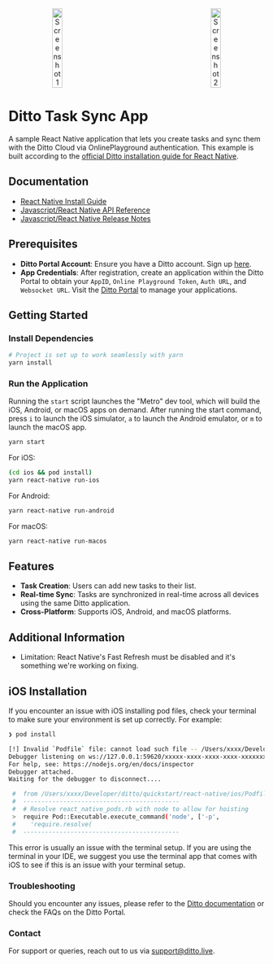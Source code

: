 <div align="center" style="display: flex; justify-content: space-around; align-items: center;">
  <img src="https://github.com/user-attachments/assets/7b0b1385-12d9-48d2-9005-deee70daa5f9" alt="Screenshot 1" style="width: 20%; margin-right: 120px;">
  <img src="https://github.com/user-attachments/assets/e58a4713-437a-4e21-af39-be3dcc8da814" alt="Screenshot 2" style="width: 20%;">
</div>

# Ditto Task Sync App

A sample React Native application that lets you create tasks and sync them with the Ditto Cloud via OnlinePlayground authentication. This example is built according to the [official Ditto installation guide for React Native](https://docs.ditto.live/install-guides/react-native).

## Documentation

- [React Native Install Guide](https://docs.ditto.live/sdk/latest/install-guides/react-native)
- [Javascript/React Native API Reference](https://software.ditto.live/js/Ditto/4.12.0/api-reference/)
- [Javascript/React Native Release Notes](https://docs.ditto.live/sdk/latest/release-notes/js)

## Prerequisites

- **Ditto Portal Account**: Ensure you have a Ditto account. Sign up [here](https://portal.ditto.live/signup).
- **App Credentials**: After registration, create an application within the Ditto Portal to obtain your `AppID`, `Online Playground Token`, `Auth URL`, and `Websocket URL`. Visit the [Ditto Portal](https://portal.ditto.live/) to manage your applications.

## Getting Started

### Install Dependencies

```bash
# Project is set up to work seamlessly with yarn
yarn install
```

### Run the Application

Running the `start` script launches the "Metro" dev tool, which will build the iOS, Android, or macOS apps on demand.
After running the start command, press `i` to launch the iOS simulator, `a` to launch the Android emulator, or `m` to launch the macOS app.

```bash
yarn start
```

For iOS:

```bash
(cd ios && pod install)
yarn react-native run-ios
```

For Android:

```bash
yarn react-native run-android
```

For macOS:

```bash
yarn react-native run-macos
```

## Features

- **Task Creation**: Users can add new tasks to their list.
- **Real-time Sync**: Tasks are synchronized in real-time across all devices using the same Ditto application.
- **Cross-Platform**: Supports iOS, Android, and macOS platforms.

## Additional Information

- Limitation: React Native's Fast Refresh must be disabled and it's something we're working on fixing.

## iOS Installation

If you encounter an issue with iOS installing pod files, check your terminal to make sure your environment is set up correctly.
For example:

```bash
❯ pod install

[!] Invalid `Podfile` file: cannot load such file -- /Users/xxxx/Developer/ditto/quickstart/react-native/node_modules/react-native/scripts/react_native_pods.rb
Debugger listening on ws://127.0.0.1:59620/xxxxx-xxxx-xxxx-xxxx-xxxxxxxxx
For help, see: https://nodejs.org/en/docs/inspector
Debugger attached.
Waiting for the debugger to disconnect....

 #  from /Users/xxxx/Developer/ditto/quickstart/react-native/ios/Podfile:2
 #  -------------------------------------------
 #  # Resolve react_native_pods.rb with node to allow for hoisting
 >  require Pod::Executable.execute_command('node', ['-p',
 #    'require.resolve(
 #  -------------------------------------------
```

This error is usually an issue with the terminal setup. If you are using the terminal in your IDE, we suggest you use the terminal app that comes with iOS to see if this is an issue with your terminal setup.

### Troubleshooting

Should you encounter any issues, please refer to the [Ditto documentation](https://docs.ditto.live/) or check the FAQs on the Ditto Portal.

### Contact

For support or queries, reach out to us via [support@ditto.live](mailto:support@ditto.live).
